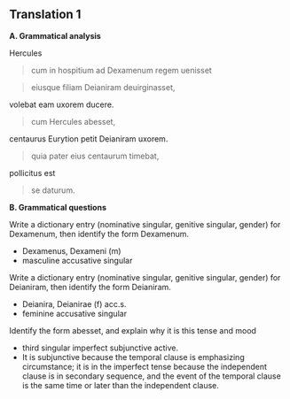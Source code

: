 ## Translation 1

**A. Grammatical analysis**

Hercules 

> cum in hospitium ad Dexamenum regem uenisset 

> eiusque filiam Deianiram deuirginasset, 

volebat eam uxorem ducere. 

> cum Hercules abesset, 

centaurus Eurytion petit Deianiram uxorem. 

> quia pater eius centaurum timebat, 

pollicitus est 

> se daturum.



**B. Grammatical questions**

Write a dictionary entry (nominative singular, genitive singular, gender) for Dexamenum, then identify the form Dexamenum.  
- Dexamenus, Dexameni (m) 
- masculine accusative singular

Write a dictionary entry (nominative singular, genitive singular, gender) for Deianiram, then identify the form Deianiram.

- Deianira, Deianirae (f) acc.s.
- feminine accusative singular 

Identify the form abesset, and explain why it is this tense and mood

- third singular imperfect subjunctive active.  
- It is subjunctive because the temporal clause is emphasizing circumstance;  it is in the imperfect tense because the independent clause is in secondary sequence, and the event of the temporal clause is the same time or later than the independent clause.
